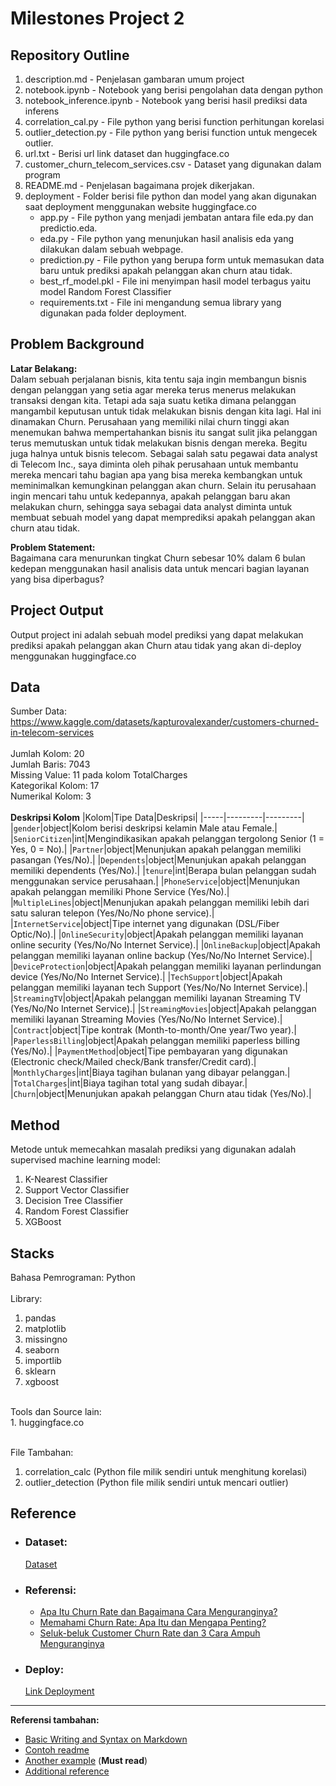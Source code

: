 # Milestones Project 2

## Repository Outline
1. description.md - Penjelasan gambaran umum project
2. notebook.ipynb - Notebook yang berisi pengolahan data dengan python
3. notebook_inference.ipynb - Notebook yang berisi hasil prediksi data inferens
4. correlation_cal.py - File python yang berisi function perhitungan korelasi
5. outlier_detection.py - File python yang berisi function untuk mengecek outlier.
6. url.txt - Berisi url link dataset dan huggingface.co
7. customer_churn_telecom_services.csv - Dataset yang digunakan dalam program
8. README.md - Penjelasan bagaimana projek dikerjakan.
9. deployment - Folder berisi file python dan model yang akan digunakan saat deployment menggunakan website huggingface.co
    - app.py - File python yang menjadi jembatan antara file eda.py dan predictio.eda.
    - eda.py - File python yang menunjukan hasil analisis eda yang dilakukan dalam sebuah webpage.
    - prediction.py - File python yang berupa form untuk memasukan data baru untuk prediksi apakah pelanggan akan churn atau tidak.
    - best_rf_model.pkl - File ini menyimpan hasil model terbagus yaitu model Random Forest Classifier
    - requirements.txt - File ini mengandung semua library yang digunakan pada folder deployment.


## Problem Background
**Latar Belakang:**<br>
Dalam sebuah perjalanan bisnis, kita tentu saja ingin membangun bisnis dengan pelanggan yang setia agar mereka terus menerus melakukan transaksi dengan kita. Tetapi ada saja suatu ketika dimana pelanggan mangambil keputusan untuk tidak melakukan bisnis dengan kita lagi. Hal ini dinamakan Churn. Perusahaan yang memiliki nilai churn tinggi akan menemukan bahwa mempertahankan bisnis itu sangat sulit jika pelanggan terus memutuskan untuk tidak melakukan bisnis dengan mereka. Begitu juga halnya untuk bisnis telecom. Sebagai salah satu pegawai data analyst di Telecom Inc., saya diminta oleh pihak perusahaan untuk membantu mereka mencari tahu bagian apa yang bisa mereka kembangkan untuk meminimalkan kemungkinan pelanggan akan churn. Selain itu perusahaan ingin mencari tahu untuk kedepannya, apakah pelanggan baru akan melakukan churn, sehingga saya sebagai data analyst diminta untuk membuat sebuah model yang dapat memprediksi apakah pelanggan akan churn atau tidak.

**Problem Statement:**<br>
Bagaimana cara menurunkan tingkat Churn sebesar 10% dalam 6 bulan kedepan menggunakan hasil analisis data untuk mencari bagian layanan yang bisa diperbagus?


## Project Output
Output project ini adalah sebuah model prediksi yang dapat melakukan prediksi apakah pelanggan akan Churn atau tidak yang akan di-deploy menggunakan huggingface.co


## Data
Sumber Data: https://www.kaggle.com/datasets/kapturovalexander/customers-churned-in-telecom-services<br><br>
Jumlah Kolom: 20 <br>
Jumlah Baris: 7043 <br>
Missing Value: 11 pada kolom TotalCharges <br>
Kategorikal Kolom: 17 <br>
Numerikal Kolom: 3<br><br>
**Deskripsi Kolom**
|Kolom|Tipe Data|Deskripsi| 
|-----|---------|---------|
|`gender`|object|Kolom berisi deskripsi kelamin Male atau Female.|
|`SeniorCitizen`|int|Mengindikasikan apakah pelanggan tergolong Senior (1 = Yes, 0 = No).|
|`Partner`|object|Menunjukan apakah pelanggan memiliki pasangan (Yes/No).|
|`Dependents`|object|Menunjukan apakah pelanggan memiliki dependents (Yes/No).|
|`tenure`|int|Berapa bulan pelanggan sudah menggunakan service perusahaan.|
|`PhoneService`|object|Menunjukan apakah pelanggan memiliki Phone Service (Yes/No).|
|`MultipleLines`|object|Menunjukan apakah pelanggan memiliki lebih dari satu saluran telepon (Yes/No/No phone service).|
|`InternetService`|object|Tipe internet yang digunakan (DSL/Fiber Optic/No).|
|`OnlineSecurity`|object|Apakah pelanggan memiliki layanan online security (Yes/No/No Internet Service).|
|`OnlineBackup`|object|Apakah pelanggan memiliki layanan online backup (Yes/No/No Internet Service).|
|`DeviceProtection`|object|Apakah pelanggan memiliki layanan perlindungan device (Yes/No/No Internet Service).|
|`TechSupport`|object|Apakah pelanggan memiliki layanan tech Support (Yes/No/No Internet Service).|
|`StreamingTV`|object|Apakah pelanggan memiliki layanan Streaming TV (Yes/No/No Internet Service).|
|`StreamingMovies`|object|Apakah pelanggan memiliki layanan Streaming Movies (Yes/No/No Internet Service).|
|`Contract`|object|Tipe kontrak (Month-to-month/One year/Two year).|
|`PaperlessBilling`|object|Apakah pelanggan memiliki paperless billing (Yes/No).|
|`PaymentMethod`|object|Tipe pembayaran yang digunakan (Electronic check/Mailed check/Bank transfer/Credit card).|
|`MonthlyCharges`|int|Biaya tagihan bulanan yang dibayar pelanggan.|
|`TotalCharges`|int|Biaya tagihan total yang sudah dibayar.|
|`Churn`|object|Menunjukan apakah pelanggan Churn atau tidak (Yes/No).|

## Method
Metode untuk memecahkan masalah prediksi yang digunakan adalah supervised machine learning model:
1. K-Nearest Classifier
2. Support Vector Classifier
3. Decision Tree Classifier
4. Random Forest Classifier
5. XGBoost

## Stacks
Bahasa Pemrograman: Python<br>
<br>Library:<br>
1. pandas
2. matplotlib
3. missingno
4. seaborn
5. importlib
6. sklearn
7. xgboost

<br>
Tools dan Source lain: <br>
1. huggingface.co
<br>

<br>File Tambahan:
1. correlation_calc (Python file milik sendiri untuk menghitung korelasi)
2. outlier_detection (Python file milik sendiri untuk mencari outlier)

## Reference

- ### Dataset:
    [Dataset](https://www.kaggle.com/datasets/kapturovalexander/customers-churned-in-telecom-services)

- ### Referensi:
    - [Apa Itu Churn Rate dan Bagaimana Cara Menguranginya?](https://mekari.com/blog/penjelasan-churn-rate/)
    - [Memahami Churn Rate: Apa Itu dan Mengapa Penting?](https://www.idxchannel.com/economics/memahami-churn-rate-apa-itu-dan-mengapa-penting)
    - [Seluk-beluk Customer Churn Rate dan 3 Cara Ampuh Menguranginya](https://glints.com/id/lowongan/churn-rate-adalah/)

 - ### Deploy:
    [Link Deployment](https://huggingface.co/spaces/ray-dion/Milestones-2)
---

**Referensi tambahan:**
- [Basic Writing and Syntax on Markdown](https://docs.github.com/en/get-started/writing-on-github/getting-started-with-writing-and-formatting-on-github/basic-writing-and-formatting-syntax)
- [Contoh readme](https://github.com/fahmimnalfrzki/Swift-XRT-Automation)
- [Another example](https://github.com/sanggusti/final_bangkit) (**Must read**)
- [Additional reference](https://www.freecodecamp.org/news/how-to-write-a-good-readme-file/)